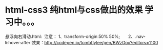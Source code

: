 # html-css3 纯html与css做出的效果 学习中。。。
悬浮向右滑动.html:
  注意： 1、transform-origin:50% 50%;
        2、.nav-li:hover:after                                                                                                            效果：http://codepen.io/tombflylee/pen/BWzOox?editors=1100
